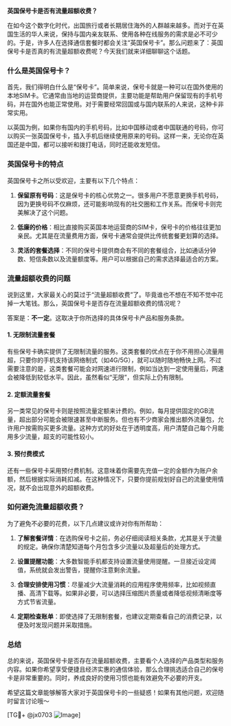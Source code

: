 **英国保号卡是否有流量超额收费？**

在如今这个数字化时代，出国旅行或者长期居住海外的人群越来越多。而对于在英国生活的华人来说，保持与国内亲友联系、使用各种在线服务的需求是必不可少的。于是，许多人在选择通信套餐时都会关注“英国保号卡”。那么问题来了：英国保号卡是否真的有流量超额收费呢？今天我们就来详细聊聊这个话题。

### 什么是英国保号卡？

首先，我们得明白什么是“保号卡”。简单来说，保号卡就是一种可以在国外使用的本地SIM卡。它通常由当地的运营商提供，主要功能是帮助用户保留现有的手机号码，并在国外也能正常使用。对于需要经常回国或与国内联系的人来说，这种卡非常实用。

以英国为例，如果你有国内的手机号码，比如中国移动或者中国联通的号码，你可以购买一张英国保号卡，插入手机后继续使用原来的号码。这样一来，无论你在英国还是中国，都可以接听和拨打电话，同时还能收发短信。

### 英国保号卡的特点

英国保号卡之所以受欢迎，主要有以下几个特点：

1. **保留原有号码**：这是保号卡的核心优势之一。很多用户不愿意更换手机号码，因为更换号码不仅麻烦，还可能影响现有的社交圈和工作关系。而保号卡则完美解决了这个问题。
   
2. **低廉的价格**：相比直接购买英国本地运营商的SIM卡，保号卡的价格往往更加亲民。尤其是在流量费用方面，保号卡通常会提供比传统套餐更划算的选择。

3. **灵活的套餐选择**：不同的保号卡提供商会有不同的套餐组合，比如通话分钟数、短信条数以及流量额度等。用户可以根据自己的需求选择最适合的方案。

### 流量超额收费的问题

说到这里，大家最关心的莫过于“流量超额收费”了。毕竟谁也不想在不知不觉中花掉一大笔钱。那么，英国保号卡是否存在流量超额收费的情况呢？

答案是：**不一定**。这取决于你所选择的具体保号卡产品和服务条款。

#### 1. 无限制流量套餐
有些保号卡确实提供了无限制流量的服务。这类套餐的优点在于你不用担心流量用超，只要你的手机支持该网络制式（如4G/5G），就可以随时随地畅快上网。不过需要注意的是，这类套餐可能会对网速进行限制，例如当达到一定使用量后，网速会被降低到较低水平。因此，虽然看似“无限”，但实际上仍有限制。

#### 2. 定额流量套餐
另一类常见的保号卡则是按照流量定额来计费的。例如，每月提供固定的GB流量，超出部分可能会被限速甚至中断服务。但也有不少商家会推出额外流量包，允许用户按需购买更多流量。这种方式的好处在于透明度高，用户清楚自己每个月能用多少流量，超支的可能性较小。

#### 3. 预付费模式
还有一些保号卡采用预付费机制。这意味着你需要先充值一定的金额作为账户余额，然后根据实际消耗扣减。在这种情况下，只要你提前规划好自己的流量使用情况，就不会出现意外的超额收费。

### 如何避免流量超额收费？

为了避免不必要的花费，以下几点建议或许对你有所帮助：

1. **了解套餐详情**：在选购保号卡之前，务必仔细阅读相关条款，尤其是关于流量的规定。确保你清楚知道每个月包含多少流量以及超量后的处理方式。

2. **设置提醒功能**：大多数智能手机都支持设置流量使用提醒。一旦接近设定阈值，系统就会发出警告，提醒你注意剩余流量。

3. **合理安排使用习惯**：尽量减少大流量消耗的应用程序使用频率，比如视频直播、高清下载等。如果非必要，可以选择压缩图片质量或者降低视频清晰度等方式节省流量。

4. **定期检查账单**：即使选择了无限制套餐，也建议定期查看自己的消费记录，以便及时发现问题并采取措施。

### 总结

总的来说，英国保号卡是否存在流量超额收费，主要看个人选择的产品类型和服务内容。如果你希望享受便捷且经济实惠的通信体验，那么合理挑选适合自己的保号卡是非常重要的。同时，养成良好的使用习惯也能有效避免不必要的开支。

希望这篇文章能够解答大家对于英国保号卡的一些疑惑！如果有其他问题，欢迎随时留言讨论哦～

[TG💪+ @jx0703 ![Image](https://github.com/user-attachments/assets/dbca1d08-cadb-493c-b0ec-ad6f7a83f270)]